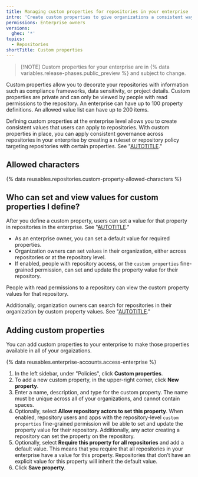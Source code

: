 ```yaml
---
title: Managing custom properties for repositories in your enterprise
intro: 'Create custom properties to give organizations a consistent way to categorize repositories.'
permissions: Enterprise owners
versions:
  ghec: '*'
topics:
  - Repositories
shortTitle: Custom properties
---
```


> [!NOTE] Custom properties for your enterprise are in {% data variables.release-phases.public_preview %} and subject to change.

Custom properties allow you to decorate your repositories with information such as compliance frameworks, data sensitivity, or project details. Custom properties are private and can only be viewed by people with read permissions to the repository. An enterprise can have up to 100 property definitions. An allowed value list can have up to 200 items.

Defining custom properties at the enterprise level allows you to create consistent values that users can apply to repositories. With custom properties in place, you can apply consistent governance across repositories in your enterprise by creating a ruleset or repository policy targeting repositories with certain properties. See "[AUTOTITLE](/admin/managing-accounts-and-repositories/managing-repositories-in-your-enterprise/governing-how-people-use-repositories-in-your-enterprise)."

## Allowed characters

{% data reusables.repositories.custom-property-allowed-characters %}

## Who can set and view values for custom properties I define?

After you define a custom property, users can set a value for that property in repositories in the enterprise. See "[AUTOTITLE](/organizations/managing-organization-settings/managing-custom-properties-for-repositories-in-your-organization#setting-values-for-repositories-in-your-organization)."

* As an enterprise owner, you can set a default value for required properties.
* Organization owners can set values in their organization, either across repositories or at the repository level.
* If enabled, people with repository access, or the `custom properties` fine-grained permission, can set and update the property value for their repository.

People with read permissions to a repository can view the custom property values for that repository.

Additionally, organization owners can search for repositories in their organization by custom property values. See "[AUTOTITLE](/organizations/managing-organization-settings/managing-custom-properties-for-repositories-in-your-organization#searching-and-filtering-repositories-by-custom-property-values)."

## Adding custom properties

You can add custom properties to your enterprise to make those properties available in all of your orgaizations.

{% data reusables.enterprise-accounts.access-enterprise %}
1. In the left sidebar, under "Policies", click **Custom properties**.
1. To add a new custom property, in the upper-right corner, click **New property**.
1. Enter a name, description, and type for the custom property. The name must be unique across all of your organizations, and cannot contain spaces.
1. Optionally, select **Allow repository actors to set this property**. When enabled, repository users and apps with the repository-level `custom properties` fine-grained permission will be able to set and update the property value for their repository. Additionally, any actor creating a repository can set the property on the repository.
1. Optionally, select **Require this property for all repositories** and add a default value. This means that you require that all repositories in your enterprise have a value for this property. Repositories that don’t have an explicit value for this property will inherit the default value.
1. Click **Save property**.
